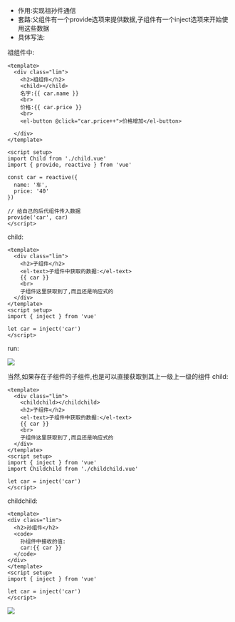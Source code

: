 - 作用:实现祖孙件通信
- 套路:父组件有一个provide选项来提供数据,子组件有一个inject选项来开始使用这些数据
- 具体写法:

祖组件中:
```vue
<template>
  <div class="lim">
    <h2>祖组件</h2>
    <child></child>
    名字:{{ car.name }}
    <br>
    价格:{{ car.price }}
    <br>
    <el-button @click="car.price++">价格增加</el-button>

  </div>
</template>

<script setup>
import Child from './child.vue'
import { provide, reactive } from 'vue'

const car = reactive({
  name: '车',
  price: '40'
})

// 给自己的后代组件传入数据
provide('car', car)
</script>
```

child:
```vue
<template>
  <div class="lim">
    <h2>子组件</h2>
    <el-text>子组件中获取的数据:</el-text>
    {{ car }}
    <br>
    子组件这里获取到了,而且还是响应式的
  </div>
</template>
<script setup>
import { inject } from 'vue'

let car = inject('car')
</script>
```
run:

![](http://blog.icestone.top/upload_b5727962b431c2186d871322230fca0c.png)

当然,如果存在子组件的子组件,也是可以直接获取到其上一级上一级的组件
child:
```vue
<template>
  <div class="lim">
    <childchild></childchild>
    <h2>子组件</h2>
    <el-text>子组件中获取的数据:</el-text>
    {{ car }}
    <br>
    子组件这里获取到了,而且还是响应式的
  </div>
</template>
<script setup>
import { inject } from 'vue'
import Childchild from './childchild.vue'

let car = inject('car')
</script>
```
childchild:
```vue
<template>
<div class="lim">
  <h2>孙组件</h2>
  <code>
    孙组件中接收的值:
    car:{{ car }}
  </code>
</div>
</template>
<script setup>
import { inject } from 'vue'

let car = inject('car')
</script>
```
![](http://blog.icestone.top/upload_951f49b8dd2754d1b8215beb93fa70a0.png)